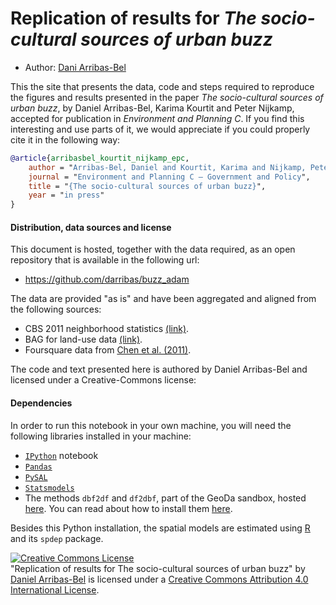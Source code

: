 # Replication of results for *The socio-cultural sources of urban buzz*

- Author: [Dani Arribas-Bel](http://darribas.org)

This the site that presents the data, code and steps required to reproduce the figures and results presented in the paper *The socio-cultural sources of urban buzz*, by Daniel Arribas-Bel, Karima Kourtit and Peter Nijkamp, accepted for publication in *Environment and Planning C*. If you find this interesting and use parts of it, we would appreciate if you could properly cite it in the following way:

```bibtex
@article{arribasbel_kourtit_nijkamp_epc,
	author = "Arribas-Bel, Daniel and Kourtit, Karima and Nijkamp, Peter",
	journal = "Environment and Planning C – Government and Policy",
	title = "{The socio-cultural sources of urban buzz}",
	year = "in press"
}
```

#### Distribution, data sources and license

This document is hosted, together with the data required, as an open repository that is available in the following url:

- https://github.com/darribas/buzz_adam

The data are provided "as is" and have been aggregated and aligned from the following sources:

- CBS 2011 neighborhood statistics [(link)](http://www.cbs.nl/nl-NL/menu/themas/dossiers/nederland-regionaal/publicaties/geografische-data/archief/2011/default.htm).
- BAG for land-use data [(link)](http://bag.vrom.nl).
- Foursquare data from [Chen et al. (2011)](http://infolab.tamu.edu/static/users/zhiyuan/icwsm_2011_readme.pdf).

The code and text presented here is authored by Daniel Arribas-Bel and licensed under a Creative-Commons license:

#### Dependencies

In order to run this notebook in your own machine, you will need the following libraries installed in your machine:

* [`IPython`](http://ipython.org) notebook
* [`Pandas`](http://pandas.pydata.org)
* [`PySAL`](http://pysal.org)
* [`Statsmodels`](http://statsmodels.sourceforge.net/)
* The methods `dbf2df` and `df2dbf`, part of the GeoDa sandbox, hosted [here](https://github.com/GeoDaSandbox/sandbox/blob/master/pyGDsandbox/dataIO.py). You can read about how to install them [here](http://geodasandbox.github.io/2012/03/28/how-to-get-up-and-running-with-the-geoda-center-sandbox/).

Besides this Python installation, the spatial models are estimated using [R](http://r-project.org) and its `spdep` package.

<a rel="license" href="http://creativecommons.org/licenses/by/4.0/"><img
alt="Creative Commons License" style="border-width:0"
src="http://i.creativecommons.org/l/by/4.0/88x31.png" /></a><br /><span
xmlns:dct="http://purl.org/dc/terms/" href="http://purl.org/dc/dcmitype/Text"
property="dct:title" rel="dct:type">"Replication of results for The
socio-cultural sources of urban buzz"</span> by <a
xmlns:cc="http://creativecommons.org/ns#" href="http://darribas.org"
property="cc:attributionName" rel="cc:attributionURL">Daniel Arribas-Bel</a>
is licensed under a <a rel="license"
href="http://creativecommons.org/licenses/by/4.0/">Creative Commons
Attribution 4.0 International License</a>.
